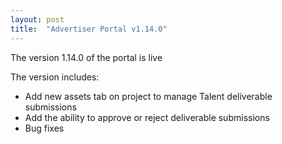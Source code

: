 ```yaml
---
layout: post
title:  "Advertiser Portal v1.14.0"
---
```


The version 1.14.0 of the portal is live

The version includes:
- Add new assets tab on project to manage Talent deliverable submissions
- Add the ability to approve or reject deliverable submissions
- Bug fixes
